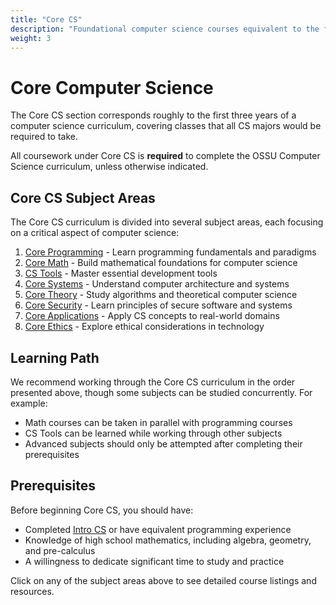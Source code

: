 ```yaml
---
title: "Core CS"
description: "Foundational computer science courses equivalent to the first three years of a CS degree"
weight: 3
---
```


# Core Computer Science

The Core CS section corresponds roughly to the first three years of a computer science curriculum, covering classes that all CS majors would be required to take.

All coursework under Core CS is **required** to complete the OSSU Computer Science curriculum, unless otherwise indicated.

## Core CS Subject Areas

The Core CS curriculum is divided into several subject areas, each focusing on a critical aspect of computer science:

1. [Core Programming](/ossu/core-cs/programming/) - Learn programming fundamentals and paradigms
2. [Core Math](/ossu/core-cs/math/) - Build mathematical foundations for computer science
3. [CS Tools](/ossu/core-cs/tools/) - Master essential development tools
4. [Core Systems](/ossu/core-cs/systems/) - Understand computer architecture and systems
5. [Core Theory](/ossu/core-cs/theory/) - Study algorithms and theoretical computer science
6. [Core Security](/ossu/core-cs/security/) - Learn principles of secure software and systems
7. [Core Applications](/ossu/core-cs/applications/) - Apply CS concepts to real-world domains
8. [Core Ethics](/ossu/core-cs/ethics/) - Explore ethical considerations in technology

## Learning Path

We recommend working through the Core CS curriculum in the order presented above, though some subjects can be studied concurrently. For example:

- Math courses can be taken in parallel with programming courses
- CS Tools can be learned while working through other subjects
- Advanced subjects should only be attempted after completing their prerequisites

## Prerequisites

Before beginning Core CS, you should have:

- Completed [Intro CS](/ossu/intro-cs/) or have equivalent programming experience
- Knowledge of high school mathematics, including algebra, geometry, and pre-calculus
- A willingness to dedicate significant time to study and practice

Click on any of the subject areas above to see detailed course listings and resources. 
